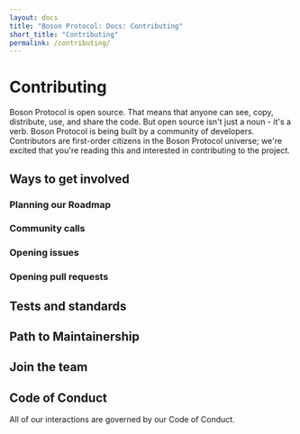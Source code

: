 ```yaml
---
layout: docs
title: "Boson Protocol: Docs: Contributing"
short_title: "Contributing"
permalink: /contributing/
---
```

# Contributing

Boson Protocol is open source. That means that anyone can see, copy, distribute, 
use, and share the code. But open source isn't just a noun - it's a verb. Boson 
Protocol is being built by a community of developers. Contributors are 
first-order citizens in the Boson Protocol universe; we're excited that you're 
reading this and interested in contributing to the project.

## Ways to get involved

### Planning our Roadmap

### Community calls

### Opening issues

### Opening pull requests

## Tests and standards

## Path to Maintainership

## Join the team

## Code of Conduct

All of our interactions are governed by our Code of Conduct.
